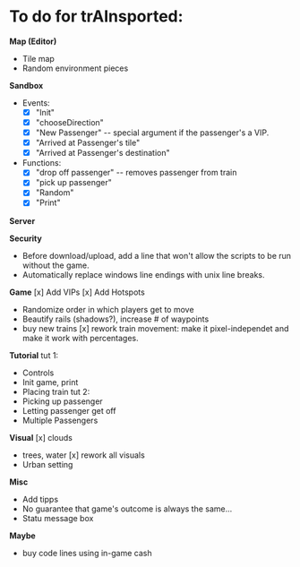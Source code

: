 
To do for trAInsported:
=========================

**Map (Editor)**
- Tile map
- Random environment pieces

**Sandbox**
- Events:
	-[x] "Init"
	-[x] "chooseDirection"
	-[x] "New Passenger"	-- special argument if the passenger's a VIP.
	-[x] "Arrived at Passenger's tile"
	-[x] "Arrived at Passenger's destination"
- Functions:
	-[x] "drop off passenger"		-- removes passenger from train
	-[x] "pick up passenger"
	-[x] "Random"
	-[x] "Print"

**Server**

**Security**
- Before download/upload, add a line that won't allow the scripts to be run without the game.
- Automatically replace windows line endings with unix line breaks.

**Game**
[x]	Add VIPs
[x]	Add Hotspots
- Randomize order in which players get to move
- Beautify rails	(shadows?), increase # of waypoints
- buy new trains
[x] rework train movement: make it pixel-independet and make it work with percentages.

**Tutorial**
tut 1: 
- Controls
- Init game, print
- Placing train
tut 2:
- Picking up passenger
- Letting passenger get off
- Multiple Passengers


**Visual**
[x]	clouds
-	trees, water
[x]	rework all visuals
- Urban setting

**Misc**
- Add tipps
- No guarantee that game's outcome is always the same...
- Statu message box


**Maybe**
- buy code lines using in-game cash
